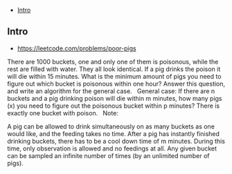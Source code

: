 - [Intro](#intro)

## Intro

- https://leetcode.com/problems/poor-pigs

There are 1000 buckets, one and only one of them is poisonous, while the rest are filled with water. They all look identical. If a pig drinks the poison it will die within 15 minutes. What is the minimum amount of pigs you need to figure out which bucket is poisonous within one hour?
Answer this question, and write an algorithm for the general case.
 
General case: 
If there are n buckets and a pig drinking poison will die within m minutes, how many pigs (x) you need to figure out the poisonous bucket within p minutes? There is exactly one bucket with poison.
 
Note:

A pig can be allowed to drink simultaneously on as many buckets as one would like, and the feeding takes no time.
After a pig has instantly finished drinking buckets, there has to be a cool down time of m minutes. During this time, only observation is allowed and no feedings at all.
Any given bucket can be sampled an infinite number of times (by an unlimited number of pigs).
